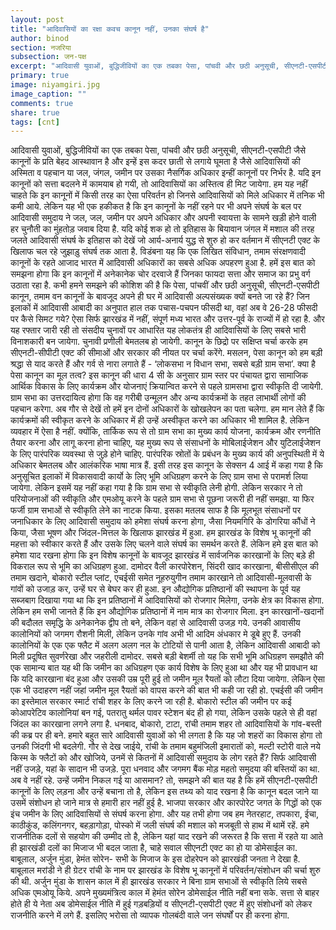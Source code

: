 ```yaml
---
layout: post
title: "आदिवासियों का रक्षा कवच कानून नहीं, उनका संघर्ष है"
author: binod
section: नजरिया
subsection: जन-पक्ष
excerpt: "आदिवासी युवाओं, बुद्धिजीवियों का एक तबका पेसा, पांचवी और छठी अनुसूची, सीएनटी-एसपीटी जैसे कानूनों के प्रति बेहद आस्थावान है और इन्हें इस कदर छाती से लगाये घूमता है जैसे आदिवासियों की अस्मिता व पहचान या जल, जंगल, जमीन पर उसका नैसर्गिक अधिकार इन्हीं कानूनों पर निर्भर है."
primary: true
image: niyamgiri.jpg
image_caption: ""
comments: true
share: true
tags: [cnt]
---
```


आदिवासी युवाओं, बुद्धिजीवियों का एक तबका पेसा, पांचवी और छठी अनुसूची, सीएनटी-एसपीटी जैसे कानूनों के प्रति बेहद आस्थावान है और इन्हें इस कदर छाती से लगाये घूमता है जैसे आदिवासियों की अस्मिता व पहचान या जल, जंगल, जमीन पर उसका नैसर्गिक अधिकार इन्हीं कानूनों पर निर्भर है. यदि इन कानूनों को सत्ता बदलने में कामयाब हो गयी, तो आदिवासियों का अस्तित्व ही मिट जायेगा. हम यह नहीं चाहते कि इन कानूनों में किसी तरह का ऐसा परिवर्तन हो जिनसे आदिवासियों को मिले अधिकार में तनिक भी कमी आये. लेकिन यह भी एक हकीकत है कि इन कानूनों के नहीं रहने पर भी अपने संघर्ष के बल पर आदिवासी समुदाय ने जल, जल, जमीन पर अपने अधिकार और अपनी स्वायत्ता के सामने खड़ी होने वाली हर चुनौती का मुंहतोड़ जवाब दिया है. यदि कोई शक हो तो इतिहास के बियावान जंगल में मशाल की तरह जलते आदिवासी संघर्ष के इतिहास को देखें जो आर्य-अनार्य युद्ध से शुरु हो कर वर्तमान में सीएनटी एक्ट के खिलाफ चल रहे जुझाड़ु संघर्ष तक आता है. विडंबना यह कि एक लिखित संविधान, तमाम संरक्षणवादी कानूनों के रहते आजाद भारत में आदिवासी अधिकारों का सबसे अधिक अपहरण हुआ है. हमें इस बात को समझना होगा कि इन कानूनों में अनेकानेक चोर दरवाजे हैं जिनका फायदा सत्ता और समाज का प्रभु वर्ग उठाता रहा है.
कभी हमने समझने की कोशिश की है कि पेसा, पांचवीं और छठी अनुसूची, सीएनटी-एसपीटी कानून, तमाम वन कानूनों के बावजूद अपने ही घर में आदिवासी अल्पसंख्यक क्यों बनते जा रहे हैं? जिन इलाकों में आदिवासी आबादी का अनुपात हाल तक पचास-पचपन फीसदी था, वहां अब वे 26-28 फीसदी पर कैसे सिमट गये? ऐसा सिर्फ झारखंड में नहीं, संपूर्ण मध्य भारत और उत्तर-पूर्व के राज्यों में हो रहा है. और यह रफ्तार जारी रही तो संसदीय चुनावों पर आधारित यह लोकतंत्र ही आदिवासियों के लिए सबसे भारी विनाशकारी बन जायेगा. चुनावी प्रणीली बेमतलब हो जायेगी. 
कानून के छिद्रो पर सक्षिप्त चर्चा करके हम सीएनटी-सीपीटी एक्ट की सीमाओं और सरकार की नीयत पर चर्चा करेंगे. मसलन, पेसा कानून को हम बड़ी श्रद्धा से याद करते हैं और गर्व से नारा लगाते हैं - ‘लोकसभा न विधान सभा, सबसे बड़ी ग्राम सभा’. क्या है पेसा कानून का मूल तत्व? इस कानून की धारा 4 सी के अनुसार ग्राम स्तर पर पंचायत द्वारा सामाजिक आर्थिक विकास के लिए कार्यक्रम और योजनाएं क्रियान्वित करने से पहले ग्रामसभा द्वारा स्वीकृति दी जायेगी. ग्राम सभा का उत्तरदायित्व होगा कि वह गरीबी उन्मूलन और अन्य कार्यक्रमों के तहत लाभार्थी लोगों की पहचान करेगा. 
अब गौर से देखें तो हमें इन दोनों अधिकारों के खोखलेपन का पता चलेगा. हम मान लेते हैं कि कार्यक्रमों की स्वीकृत करने के अधिकार में ही उन्हें अस्वीकृत करने का अधिकार भी शामिल है. लेकिन व्यवहार में ऐसा है नहीं. क्योंकि, तार्किक रूप से तो ग्राम सभा का मुख्य कार्य योजना, कार्यक्रम और रणनीति तैयार करना और लागू करना होना चाहिए, यह मुख्य रूप से संसाधनों के मोबिलाईजेशन और युटिलाईजेशन के लिए पारंपरिक व्यवस्था से जुड़े होने चाहिए. पारंपरिक स्रोतों के प्रबंधन के मुख्य कार्य की अनुपस्थिती में ये अधिकार बेमतलब और आलंकरिक भाषा मात्र हैं. इसी तरह इस कानून के सेक्सन 4 आई में कहा गया है कि अनुसूचित इलाकों में विकासवादी कार्यो के लिए भूमि अधिग्रहण करने के लिए ग्राम सभा से परामर्श लिया जायेगा. लेकिन इसमें यह नहीं कहा गया है कि ग्राम सभा से स्वीकृति लेनी होगी. लेकिन सरकार ने तो परियोजनाओं की स्वीकृति और एमओयू करने के पहले ग्राम सभा से पूछना जरूरी ही नहीं समझा. या फिर फर्जी ग्राम सभाओं से स्वीकृति लेने का नाटक किया. इसका मतलब साफ है कि मूलभूत संसाधनों पर जनाधिकार के लिए आदिवासी समुदाय को हमेशा संघर्ष करना होगा, जैसा नियमगिरि के डोगरिया कौंधों ने किया, जैसा भूषण और जिंदल-मित्तल के खिलाफ झारखंड में हुआ. 
हम झारखंड के विशेष भू कानूनों की महत्ता को स्वीकार करते हैं और उसके लिए चलने वाले संघर्ष का समर्थन करते हैं. लेकिन हमे इस बात को हमेशा याद रखना होगा कि इन विशेष कानूनों के बावजूद झारखंड में सार्वजनिक कारखानों के लिए बड़े ही विकराल रूप से भूमि का अधिग्रहण हुआ. दामोदर वैली कारपोरेशन, सिंदरी खाद कारखाना, बीसीसीएल की तमाम खदाने, बोकारो स्टील प्लांट, एचईसी समेत नूहरुयुगीन तमाम कारखाने तो आदिवासी-मूलवासी के गांवों को उजाड़ कर, उन्हें घर से बेघर कर ही हुआ. इन औद्योगिक प्रतिष्ठानों की स्थापना के पूर्व यह सब्जबाग दिखाया गया था कि इन प्रतिष्ठानों में आदिवासियों को रोजगार मिलेगा, उनके क्षेत्र का विकास होगा. लेकिन हम सभी जानते हैं कि इन औद्योगिक प्रतिष्ठानों में नाम मात्र का रोजगार मिला. इन कारखानों-खदानों की बदौलत समृद्धि के अनेकानेक द्वीप तो बने, लेकिन वहां से आदिवासी उजड़ गये. उनकी आवासीय कालोनियों को जगमग रौशनी मिली, लेकिन उनके गांव अभी भी आदिम अंधकार मे डूबे हुए हैं. उनकी कालोनियों के एक एक फ्लैट में अलग अलग नल के टोटियों से पानी आता है, लेकिन आदिवासी आबादी को मिली प्रदूषित सुवर्णरेखा और जहरीली दामोदर.
सबसे बड़ी बेशर्मी तो यह कि सभी भूमि अधिग्रहण समझौते की एक सामान्य बात यह थी कि जमीन का अधिग्रहण एक कार्य विशेष के लिए हुआ था और यह भी प्रावधान था कि यदि कारखाना बंद हुआ और उसकी उम्र पूरी हुई तो जमीन मूल रैयतों को लौटा दिया जायेगा. लेकिन ऐसा एक भी उदाहरण नहीं जहां जमीन मूल रैयतों को वापस करने की बात भी कही जा रही हो. एचईसी की जमीन का इस्तेमाल सरकार स्मार्ट रांची शहर के लिए करने जा रही है. बोकारो स्टील की जमीन पर कई कोआपरेटिव कालोनियां बन गई, पतरातु थर्मल पावर स्टेशन बंद ही हो गया, लेकिन उसके पहले से ही वहां जिंदल का कारखाना लगने लगा है. धनबाद, बोकारो, टाटा, रांची तमाम शहर तो आदिवासियों के गांव-बस्ती की कब्र पर ही बने. हमारे बहुत सारे आदिवासी युवाओं को भी लगता है कि यह जो शहरों का विकास होगा तो उनकी जिंदगी भी बदलेगी. गौर से देख जाईये, रांची के तमाम बहुमंजिली इमारातों को, मल्टी स्टोरी वाले नये किस्म के फ्लैटों को और खोजिये, उनमें से कितनों में आदिवासी समुदाय के लोग रहते हैं? सिर्फ आदिवासी नहीं उजड़े, यहां के सादान भी उजड़े. पूरा धनवाद और जगमग बैंक मोड़ महतो समुदया की बस्तियों का था. अब वे नहीं रहे. उन्हें जमीन निकल गई या आसमान?
तो, समझने की बात यह है कि हमें सीएनटी-एसपीटी कानूनों के लिए लड़ना और उन्हें बचाना तो है, लेकिन इस तथ्य को याद रखना है कि कानून बदल जाने या उसमें संशोधन हो जाने मात्र से हमारी हार नहीं हुई है. भाजपा सरकार और कारपोरेट जगत के गिद्धों को एक इंच जमीन के लिए आदिवासियों से संघर्ष करना होगा. और यह तभी होगा जब हम नेतरहाट, तपकारा, ईचा, काठीकुंड, कलिंगनगर, बहड़ागोड़ा, पोस्को में जली संघर्ष की मशाल को मजबूती से हाथ में थामें रहें. हमे राजनीतिक दलों से सहयोग की उम्मीद तो है, लेकिन यहां याद रखने की जरूरत है कि सत्ता में रहते या आते ही झारखंडी दलों का मिजाज भी बदल जाता है, चाहे सवाल सीएनटी एक्ट का हो या डोमेसाईल का. बाबूलाल, अर्जुन मुंडा, हेमंत सोरेन- सभी के मिजाज के इस दोहरेपन को झारखंडी जनता ने देखा है. बाबूलाल मरांडी ने ही ग्रेटर रांची के नाम पर झारखंड के विशेष भू कानूनों में परिवर्तन/संशोधन की चर्चा शुरु की थी. अर्जुन मुंडा के शासन काल में ही झारखंड सरकार ने बिना ग्राम सभाओं से स्वीकृति लिये सबसे अधिक एमओयू किये. अपने मुख्यमंत्रित्व काल में हेमंत सोरेन डोमेसाईल नीति नहीं बना सके. सत्ता से बाहर होते ही ये नेता अब डोमेसाईल नीति में हुई गड़बड़ियों व सीएनटी-एसपीटी एक्ट में हुए संशोधनों को लेकर राजनीति करने में लगे हैं. 
इसलिए भरोसा तो व्यापक गोलबंदी वाले जन संघर्षों पर ही करना होगा.